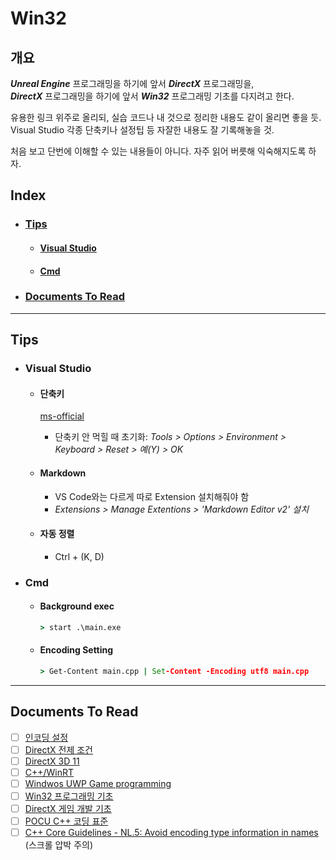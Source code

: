 ﻿# Win32

## 개요

***Unreal Engine*** 프로그래밍을 하기에 앞서 ***DirectX*** 프로그래밍을,  
***DirectX*** 프로그래밍을 하기에 앞서 ***Win32*** 프로그래밍 기초를 다지려고 한다.

유용한 링크 위주로 올리되, 실습 코드나 내 것으로 정리한 내용도 같이 올리면 좋을 듯.  
Visual Studio 각종 단축키나 설정팁 등 자잘한 내용도 잘 기록해놓을 것.

처음 보고 단번에 이해할 수 있는 내용들이 아니다. 자주 읽어 버릇해 익숙해지도록 하자.


## Index

* ### [Tips](#tips-1)

    * #### [Visual Studio](#visual-studio-1)
    * #### [Cmd](#cmd-1)

* ### [Documents To Read](#documents-to-read-1)

---

## Tips

* ### Visual Studio

    * #### 단축키
        [ms-official](https://learn.microsoft.com/en-us/visualstudio/ide/default-keyboard-shortcuts-in-visual-studio?view=vs-2022)
        * 단축키 안 먹힐 때 초기화: *Tools > Options > Environment > Keyboard > Reset > 예(Y) > OK*

    * #### Markdown
        * VS Code와는 다르게 따로 Extension 설치해줘야 함
        * *Extensions > Manage Extentions > 'Markdown Editor v2' 설치*
    * #### 자동 정렬
        * Ctrl + (K, D)

* ### Cmd
    * #### Background exec
        ```cmd
        > start .\main.exe
        ```
    * #### Encoding Setting
        ```cmd
        > Get-Content main.cpp | Set-Content -Encoding utf8 main.cpp
        ```

---


## Documents To Read

- [ ] [인코딩 설정](https://learn.microsoft.com/en-us/visualstudio/ide/how-to-save-and-open-files-with-encoding?view=vs-2022)
- [ ] [DirectX 전제 조건](https://learn.microsoft.com/en-us/windows/win32/direct3dgetstarted/pre-requisites-for-developing-a-tailored-c---with-directx-app)
- [ ] [DirectX 3D 11](https://learn.microsoft.com/en-us/windows/win32/directx)
- [ ] [C++/WinRT](https://learn.microsoft.com/en-us/windows/uwp/cpp-and-winrt-apis/)
- [ ] [Windwos UWP Game programming](https://learn.microsoft.com/en-us/windows/uwp/gaming/getting-started)
- [ ] [Win32 프로그래밍 기초](https://learn.microsoft.com/en-us/windows/win32/learnwin32/learn-to-program-for-windows)
- [ ] [DirectX 게임 개발 기초](https://learn.microsoft.com/en-us/windows/uwp/gaming/tutorial--create-your-first-uwp-directx-game)
- [ ] [POCU C++ 코딩 표준](https://docs.popekim.com/ko/coding-standards/pocu-cpp)
- [ ] [C++ Core Guidelines - NL.5: Avoid encoding type information in names](https://github.com/isocpp/CppCoreGuidelines/blob/master/CppCoreGuidelines.md#nl5-avoid-encoding-type-information-in-names) (스크롤 압박 주의)